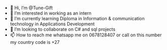- 👋 Hi, I’m @Tune-Gift
- 👀 I’m interested in working as an intern
- 🌱 I’m currently learning Diploma in Information & communication technology in Applications Development
- 💞️ I’m looking to collaborate on C# and sql projects
- 📫 How to reach me whatsapp me on 0678128407 or call on this number my country code is +27

<!---
Tune-Gift/Tune-Gift is a ✨ special ✨ repository because its `README.md` (this file) appears on your GitHub profile.
You can click the Preview link to take a look at your changes.
--->
